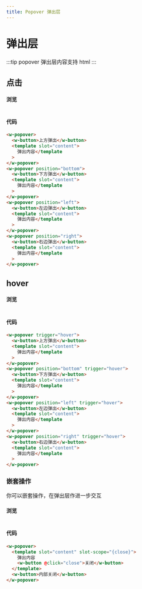 ```yaml
---
title: Popover 弹出层
---
```


# 弹出层

:::tip
popover 弹出层内容支持 html
:::

## 点击

#### 浏览

#

<ClientOnly>
<popover-demo-1></popover-demo-1>
</ClientOnly>

#### 代码

```html
<w-popover>
  <w-button>上方弹出</w-button>
  <template slot="content">
    弹出内容</template
  >
</w-popover>
<w-popover position="bottom">
  <w-button>下方弹出</w-button>
  <template slot="content">
    弹出内容</template
  >
</w-popover>
<w-popover position="left">
  <w-button>左边弹出</w-button>
  <template slot="content">
    弹出内容</template
  >
</w-popover>
<w-popover position="right">
  <w-button>右边弹出</w-button>
  <template slot="content">
    弹出内容</template
  >
</w-popover>
```

## hover

#### 浏览

#

<ClientOnly>
<popover-demo-2></popover-demo-2>
</ClientOnly>

#### 代码

```html
<w-popover trigger="hover">
  <w-button>上方弹出</w-button>
  <template slot="content">
    弹出内容</template
  >
</w-popover>
<w-popover position="bottom" trigger="hover">
  <w-button>下方弹出</w-button>
  <template slot="content">
    弹出内容</template
  >
</w-popover>
<w-popover position="left" trigger="hover">
  <w-button>左边弹出</w-button>
  <template slot="content">
    弹出内容</template
  >
</w-popover>
<w-popover position="right" trigger="hover">
  <w-button>右边弹出</w-button>
  <template slot="content">
    弹出内容</template
  >
</w-popover>
```

### 嵌套操作

你可以嵌套操作，在弹出层作进一步交互

#### 浏览

#

<ClientOnly>
<popover-demo-3></popover-demo-3>
</ClientOnly>

#### 代码

```html
<w-popover>
  <template slot="content" slot-scope="{close}">
    弹出内容
    <w-button @click="close">关闭</w-button>
  </template>
  <w-button>内部关闭</w-button>
</w-popover>
```
